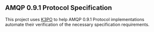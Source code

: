 ## AMQP 0.9.1 Protocol Specification

This project uses [K3PO](http://github.com/k3po/k3po) to help AMQP 0.9.1 Protocol implementations automate their verification of the necessary specification requirements.




